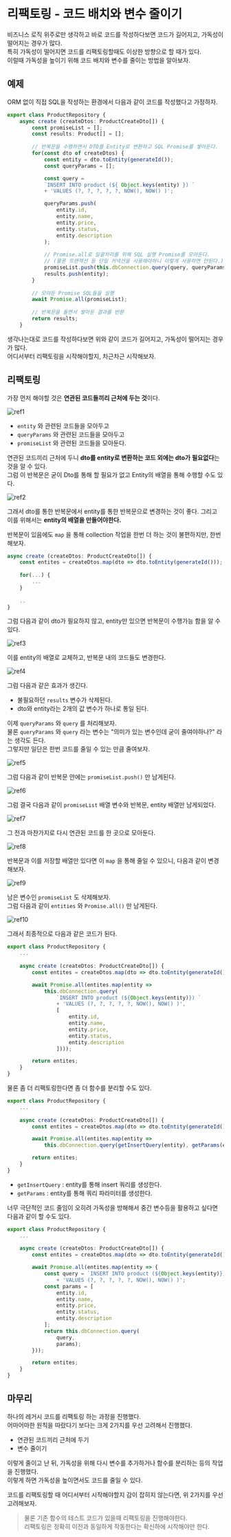 # 리팩토링 - 코드 배치와 변수 줄이기

비즈니스 로직 위주로만 생각하고 바로 코드를 작성하다보면 코드가 길어지고, 가독성이 떨어지는 경우가 많다.  
특히 가독성이 떨어지면 코드를 리팩토링할때도 이상한 방향으로 할 때가 있다.  
이럴때 가독성을 높이기 위해 코드 배치와 변수를 줄이는 방법을 알아보자.

## 예제

ORM 없이 직접 SQL을 작성하는 환경에서 다음과 같이 코드를 작성했다고 가정하자.

```ts
export class ProductRepository {
    async create (createDtos: ProductCreateDto[]) {
        const promiseList = [];
        const results: Product[] = [];
        
        // 반복문을 수행하면서 DTO를 Entity로 변환하고 SQL Promise를 쌓아둔다.
        for(const dto of createDtos) {
            const entity = dto.toEntity(generateId());
            const queryParams = [];

            const query =
            `INSERT INTO product (${ Object.keys(entity) }) `
            + 'VALUES (?, ?, ?, ?, ?, NOW(), NOW() )';

            queryParams.push(
                entity.id,
                entity.name,
                entity.price,
                entity.status,
                entity.description
            );
            
            // Promise.all로 일괄처리를 위해 SQL 실행 Promise를 모아둔다. 
            // (물론 트랜잭션 등 단일 커넥션을 사용해야하니 이렇게 사용하면 안된다.) 
            promiseList.push(this.dbConnection.query(query, queryParams));
            results.push(entity);
        }
        
        // 모아둔 Promise SQL들을 실행
        await Promise.all(promiseList);
        
        // 반복문을 돌면서 쌓아둔 결과를 반환
        return results;
    }
```

생각나는대로 코드를 작성하다보면 위와 같이 코드가 길어지고, 가독성이 떨어지는 경우가 많다.  
어디서부터 리팩토링을 시작해야할지, 차근차근 시작해보자.

## 리팩토링

가장 먼저 해야할 것은 **연관된 코드들끼리 근처에 두는 것**이다.

![ref1](./images/ref1.png)

- `entity` 와 관련된 코드들을 모아두고
- `queryParams` 와 관련된 코드들을 모아두고
- `promiseList` 와 관련된 코드들을 모아둔다.

연관된 코드끼리 근처에 두니 **dto를 entity로 변환하는 코드 외에는 dto가 필요없다**는 것을 알 수 있다.  
그럼 이 반복문은 굳이 Dto를 통해 할 필요가 없고 Entity의 배열을 통해 수행할 수도 있다.

![ref2](./images/ref2.png)

그래서 dto를 통한 반복문에서 entity를 통한 반복문으로 변경하는 것이 좋다.
그리고 이를 위해서는 **entity의 배열을 만들어야한다.**
  
반복문이 있음에도 `map` 을 통해 collection 작업을 한번 더 하는 것이 불편하지만, 한번 해보자.

```ts
async create (createDtos: ProductCreateDto[]) {
    const entites = createDtos.map(dto => dto.toEntity(generateId()));
    
    for(...) {
        ...
    } 
    
    ..
}
```

그럼 다음과 같이 dto가 필요하지 않고, entity만 있으면 반복문이 수행가능 함을 알 수 있다.

![ref3](./images/ref3.png)

이를 entity의 배열로 교체하고, 반복문 내의 코드들도 변경한다.

![ref4](./images/ref4.png)

그럼 다음과 같은 효과가 생긴다.

- 불필요하던 `results` 변수가 삭제된다.
- dto와 entity라는 2개의 값 변수가 하나로 통일 된다.

이제 `queryParams` 와 `query` 를 처리해보자.  
물론 `queryParams` 와 `query` 라는 변수는 "의미가 있는 변수인데 굳이 줄여야하나?" 라는 생각도 든다.  
그렇지만 일단은 한번 코드를 줄일 수 있는 만큼 줄여보자.

![ref5](./images/ref5.png)

그럼 다음과 같이 반복문 안에는 `promiseList.push()` 만 남게된다.

![ref6](./images/ref6.png)

그럼 결국 다음과 같이 `promiseList` 배열 변수와 반복문, entity 배열만 남게되었다.

![ref7](./images/ref7.png)

그 전과 마찬가지로 다시 연관된 코드를 한 곳으로 모아둔다.

![ref8](./images/ref8.png)

반복문과 이를 저장할 배열만 있다면 이 `map` 을 통해 줄일 수 있으니, 다음과 같이 변경해보자.

![ref9](./images/ref9.png)

남은 변수인 `promiseList` 도 삭제해보자.  
그럼 다음과 같이 `entities` 와 `Promise.all()` 만 남게된다.

![ref10](./images/ref10.png)

그래서 최종적으로 다음과 같은 코드가 된다.

```ts
export class ProductRepository {
    ...
    
    async create (createDtos: ProductCreateDto[]) {
        const entites = createDtos.map(dto => dto.toEntity(generateId()));

        await Promise.all(entites.map(entity =>
            this.dbConnection.query(
                `INSERT INTO product (${Object.keys(entity)}) `
                + 'VALUES (?, ?, ?, ?, ?, NOW(), NOW() )',
                [
                    entity.id,
                    entity.name,
                    entity.price,
                    entity.status,
                    entity.description
                ])));

        return entites;
    }
}
```

물론 좀 더 리팩토링한다면 좀 더 함수를 분리할 수도 있다.

```ts
export class ProductRepository {
    ...
    
    async create (createDtos: ProductCreateDto[]) {
        const entites = createDtos.map(dto => dto.toEntity(generateId()));

        await Promise.all(entites.map(entity =>
            this.dbConnection.query(getInsertQuery(entity), getParams(entity))));

        return entites;
    }
}
```

- `getInsertQuery` : entity를 통해 insert 쿼리를 생성한다.
- `getParams` : entity를 통해 쿼리 파라미터를 생성한다.

너무 극단적인 코드 줄임이 오히려 가독성을 방해해서 중간 변수등을 활용하고 싶다면 다음과 같이 할 수도 있다.

```ts
export class ProductRepository {
    ...
    
    async create (createDtos: ProductCreateDto[]) {
        const entites = createDtos.map(dto => dto.toEntity(generateId()));

        await Promise.all(entites.map(entity => {
            const query = `INSERT INTO product (${Object.keys(entity)}) `
                + 'VALUES (?, ?, ?, ?, ?, NOW(), NOW() )';
            const params = [
                entity.id,
                entity.name,
                entity.price,
                entity.status,
                entity.description
            ];
            return this.dbConnection.query(
                query,
                params);
        }));

        return entites;
    }
}
```

## 마무리

하나의 레거시 코드를 리팩토링 하는 과정을 진행했다.  
어마어마한 원칙을 따랐다기 보다는 크게 2가지를 우선 고려해서 진행했다.

- 연관된 코드끼리 근처에 두기
- 변수 줄이기

이렇게 줄이고 난 뒤, 가독성을 위해 다시 변수를 추가하거나 함수를 분리하는 등의 작업을 진행했다.  
이렇게 하면 가독성을 높이면서도 코드를 줄일 수 있다.
  
코드를 리팩토링할 때 어디서부터 시작해야할지 감이 잡히지 않는다면, 위 2가지를 우선 고려해보자.

> 물론 기존 함수의 테스트 코드가 있을때 리팩토링을 진행해야한다.  
> 리팩토링은 정확히 이전과 동일하게 작동한다는 확신하에 시작해야만 한다.
